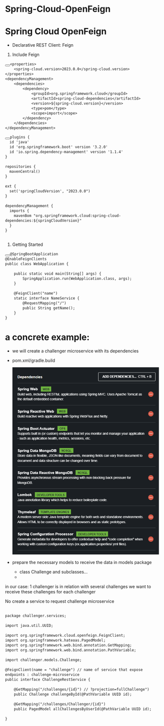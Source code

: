 # Spring-Cloud-OpenFeign
# Spring Cloud OpenFeign
- Declarative REST Client: Feign

1. Include Feign

<pre><code class="language-xml hljs"><button aria-live="Copy" class="button is-spring is-copy"></button><span class="hljs-tag">&lt;<span class="hljs-name">properties</span>&gt;</span>
    <span class="hljs-tag">&lt;<span class="hljs-name">spring-cloud.version</span>&gt;</span>2023.0.0<span class="hljs-tag">&lt;/<span class="hljs-name">spring-cloud.version</span>&gt;</span>
<span class="hljs-tag">&lt;/<span class="hljs-name">properties</span>&gt;</span>
<span class="hljs-tag">&lt;<span class="hljs-name">dependencyManagement</span>&gt;</span>
    <span class="hljs-tag">&lt;<span class="hljs-name">dependencies</span>&gt;</span>
        <span class="hljs-tag">&lt;<span class="hljs-name">dependency</span>&gt;</span>
            <span class="hljs-tag">&lt;<span class="hljs-name">groupId</span>&gt;</span>org.springframework.cloud<span class="hljs-tag">&lt;/<span class="hljs-name">groupId</span>&gt;</span>
            <span class="hljs-tag">&lt;<span class="hljs-name">artifactId</span>&gt;</span>spring-cloud-dependencies<span class="hljs-tag">&lt;/<span class="hljs-name">artifactId</span>&gt;</span>
            <span class="hljs-tag">&lt;<span class="hljs-name">version</span>&gt;</span>${spring-cloud.version}<span class="hljs-tag">&lt;/<span class="hljs-name">version</span>&gt;</span>
            <span class="hljs-tag">&lt;<span class="hljs-name">type</span>&gt;</span>pom<span class="hljs-tag">&lt;/<span class="hljs-name">type</span>&gt;</span>
            <span class="hljs-tag">&lt;<span class="hljs-name">scope</span>&gt;</span>import<span class="hljs-tag">&lt;/<span class="hljs-name">scope</span>&gt;</span>
        <span class="hljs-tag">&lt;/<span class="hljs-name">dependency</span>&gt;</span>
    <span class="hljs-tag">&lt;/<span class="hljs-name">dependencies</span>&gt;</span>
<span class="hljs-tag">&lt;/<span class="hljs-name">dependencyManagement</span>&gt;</span>
</code></pre>

<pre><code class="language-groovy hljs"><button aria-live="Copy" class="button is-spring is-copy"></button>plugins {
  id <span class="hljs-string">'java'</span>
  id <span class="hljs-string">'org.springframework.boot'</span> version <span class="hljs-string">'3.2.0'</span>
  id <span class="hljs-string">'io.spring.dependency-management'</span> version <span class="hljs-string">'1.1.4'</span>
}

repositories {
  mavenCentral()
}

ext {
  set(<span class="hljs-string">'springCloudVersion'</span>, <span class="hljs-string">"2023.0.0"</span>)
}

dependencyManagement {
  imports {
    mavenBom <span class="hljs-string">"org.springframework.cloud:spring-cloud-dependencies:${springCloudVersion}"</span>
  }
}

</code></pre>

1. Getting Started

<pre><code class="hljs java"><button aria-live="Copy" class="button is-spring is-copy"></button><span class="hljs-meta">@SpringBootApplication</span>
<span class="hljs-meta">@EnableFeignClients</span>
<span class="hljs-keyword">public</span> <span class="hljs-class"><span class="hljs-keyword">class</span> <span class="hljs-title">WebApplication</span> </span>{

	<span class="hljs-function"><span class="hljs-keyword">public</span> <span class="hljs-keyword">static</span> <span class="hljs-keyword">void</span> <span class="hljs-title">main</span><span class="hljs-params">(String[] args)</span> </span>{
		SpringApplication.run(WebApplication<span class="hljs-class">.<span class="hljs-keyword">class</span>, <span class="hljs-title">args</span>)</span>;
	}

	<span class="hljs-meta">@FeignClient</span>(<span class="hljs-string">"name"</span>)
	<span class="hljs-keyword">static</span> <span class="hljs-class"><span class="hljs-keyword">interface</span> <span class="hljs-title">NameService</span> </span>{
		<span class="hljs-meta">@RequestMapping</span>(<span class="hljs-string">"/"</span>)
		<span class="hljs-function"><span class="hljs-keyword">public</span> String <span class="hljs-title">getName</span><span class="hljs-params">()</span></span>;
	}
}
</code></pre>


# a concrete example: 
- we will create a challenger microservice with its dependencies
- pom.xml/gradle.build

  <img src="images/challenger1init.png"/>

- prepare the necessary models to receive the data in
  models package
  - class Challenge and subclasses...
  - 
in our case: 1 challenger is in relation with several challenges
we want to receive these challenges for each challenger

No create a service to request challenge microservice


<pre><code>
package challenger.services;

import java.util.UUID;

import org.springframework.cloud.openfeign.FeignClient;
import org.springframework.hateoas.PagedModel;
import org.springframework.web.bind.annotation.GetMapping;
import org.springframework.web.bind.annotation.PathVariable;

import challenger.models.Challenge;

@FeignClient(name = "challenge") // name of service that expose endpoints : challenge-microservice
public interface ChallengeRestService {

	@GetMapping("/challenges/{id}") // ?projection=fullChallenge")
	public Challenge challengeById(@PathVariable UUID id);

	@GetMapping("/challenges/Challenger/{id}")
	public PagedModel<Challenge> allChallengesByUserId(@PathVariable UUID id);

}
</code></pre>

